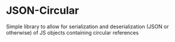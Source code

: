 JSON-Circular
=============

Simple library to allow for serialization and deserialization (JSON or otherwise) of JS objects containing circular references
